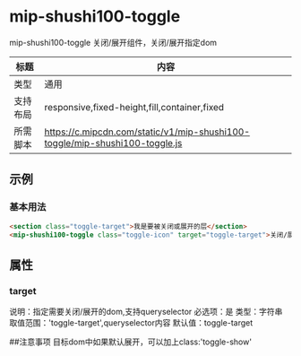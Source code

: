 # mip-shushi100-toggle

mip-shushi100-toggle 关闭/展开组件，关闭/展开指定dom

标题|内容
----|----
类型|通用
支持布局|responsive,fixed-height,fill,container,fixed
所需脚本|https://c.mipcdn.com/static/v1/mip-shushi100-toggle/mip-shushi100-toggle.js

## 示例

### 基本用法
```html
<section class="toggle-target">我是要被关闭或展开的层</section>
<mip-shushi100-toggle class="toggle-icon" target="toggle-target">关闭/展开</mip-shushi100-toggle>
```

## 属性

### target

说明：指定需要关闭/展开的dom,支持queryselector
必选项：是
类型：字符串
取值范围：'toggle-target',queryselector内容
默认值：toggle-target

##注意事项
目标dom中如果默认展开，可以加上class:'toggle-show'


